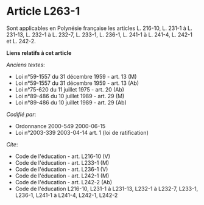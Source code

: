 # Article L263-1

Sont applicables en Polynésie française les articles L. 216-10, L. 231-1 à L. 231-13, L. 232-1 à L. 232-7, L. 233-1, L.
236-1, L. 241-1 à L. 241-4, L. 242-1 et L. 242-2.

**Liens relatifs à cet article**

_Anciens textes_:

  - Loi n°59-1557 du 31 décembre 1959 - art. 13 (M)
  - Loi n°59-1557 du 31 décembre 1959 - art. 13 (Ab)
  - Loi n°75-620 du 11 juillet 1975 - art. 20 (Ab)
  - Loi n°89-486 du 10 juillet 1989 - art. 29 (M)
  - Loi n°89-486 du 10 juillet 1989 - art. 29 (Ab)

_Codifié par_:

  - Ordonnance 2000-549 2000-06-15
  - Loi n°2003-339 2003-04-14 art. 1 (loi de ratification)

_Cite_:

  - Code de l'éducation - art. L216-10 (V)
  - Code de l'éducation - art. L233-1 (M)
  - Code de l'éducation - art. L236-1 (V)
  - Code de l'éducation - art. L242-1 (M)
  - Code de l'éducation - art. L242-2 (Ab)
  - Code de l'éducation L216-10, L231-1 à L231-13, L232-1 à L232-7, L233-1, L236-1, L241-1 à L241-4, L242-1, L242-2
